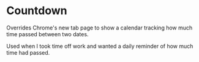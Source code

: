 # Countdown

Overrides Chrome's new tab page to show a calendar tracking how much time passed between two dates.

Used when I took time off work and wanted a daily reminder of how much time had passed.
